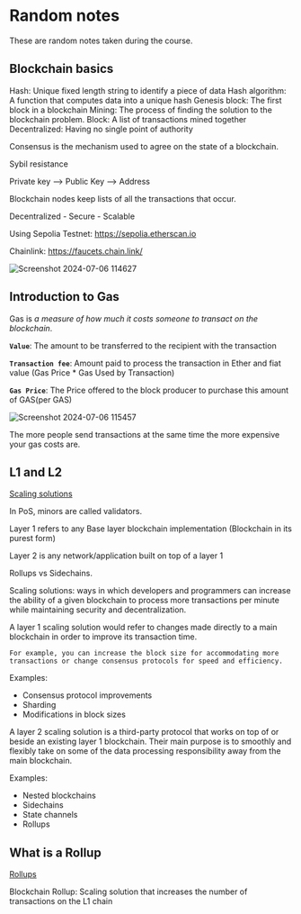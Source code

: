 # Random notes

These are random notes taken during the course.

## Blockchain basics

Hash: Unique fixed length string to identify a piece of data
Hash algorithm: A function that computes data into a unique hash
Genesis block: The first block in a blockchain
Mining: The process of finding the solution to the blockchain problem.
Block: A list of transactions mined together
Decentralized: Having no single point of authority

Consensus is the mechanism used to agree on the state of a blockchain.

Sybil resistance

Private key --> Public Key --> Address

Blockchain nodes keep lists of all the transactions that occur.

Decentralized - Secure - Scalable 


Using Sepolia Testnet: https://sepolia.etherscan.io

Chainlink: https://faucets.chain.link/

![Screenshot 2024-07-06 114627](https://github.com/user-attachments/assets/e929fe40-ca05-4005-be63-a32dceccac0d)

## Introduction to Gas

Gas is _a measure of how much it costs someone to transact on the blockchain_.

**`Value`**: The amount to be transferred to the recipient with the transaction

**`Transaction fee`**: Amount paid to process the transaction in Ether and fiat value (Gas Price * Gas Used by Transaction)

**`Gas Price`**: The Price offered to the block producer to purchase this amount of GAS(per GAS)

![Screenshot 2024-07-06 115457](https://github.com/user-attachments/assets/deef544b-ffe1-4793-89ed-771a8d380c3c)

The more people send transactions at the same time the more expensive your gas costs are.

## L1 and L2

[Scaling solutions](https://www.gemini.com/cryptopedia/blockchain-layer-2-network-layer-1-network?ref=thoughtful.purposeinvest.com#section-layer-1-scaling-solutions)


In PoS, minors are called validators.

Layer 1 refers to any Base layer blockchain implementation (Blockchain in its purest form)

Layer 2 is any network/application built on top of a layer 1 

Rollups vs Sidechains.

Scaling solutions: ways in which developers and programmers can increase the ability of a given blockchain to process more transactions per minute while maintaining security and decentralization.

A layer 1 scaling solution would refer to changes made directly to a main blockchain in order to improve its transaction time.  

```
For example, you can increase the block size for accommodating more transactions or change consensus protocols for speed and efficiency.
```

Examples: 
- Consensus protocol improvements
- Sharding
- Modifications in block sizes
  
A layer 2 scaling solution is a third-party protocol that works on top of or beside an existing layer 1 blockchain. Their main purpose is to smoothly and flexibly take on some of the data processing responsibility away from the main blockchain.

Examples:
- Nested blockchains
- Sidechains
- State channels
- Rollups 


## What is a Rollup

[Rollups](https://www.youtube.com/watch?v=6_nOYsvXMsE)

Blockchain Rollup: Scaling solution that increases the number of transactions on the L1 chain






